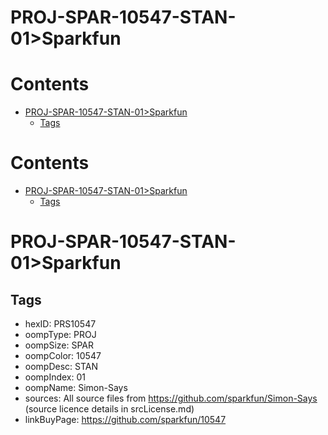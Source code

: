 
PROJ-SPAR-10547-STAN-01>Sparkfun
================================

Contents
========

* [PROJ-SPAR-10547-STAN-01>Sparkfun](#proj-spar-10547-stan-01sparkfun)
	* [Tags](#tags)

Contents
========

* [PROJ-SPAR-10547-STAN-01>Sparkfun](#proj-spar-10547-stan-01sparkfun)
	* [Tags](#tags)

# PROJ-SPAR-10547-STAN-01>Sparkfun

## Tags

- hexID: PRS10547
- oompType: PROJ
- oompSize: SPAR
- oompColor: 10547
- oompDesc: STAN
- oompIndex: 01
- oompName: Simon-Says
- sources: All source files from https://github.com/sparkfun/Simon-Says (source licence details in srcLicense.md)
- linkBuyPage: https://github.com/sparkfun/10547
